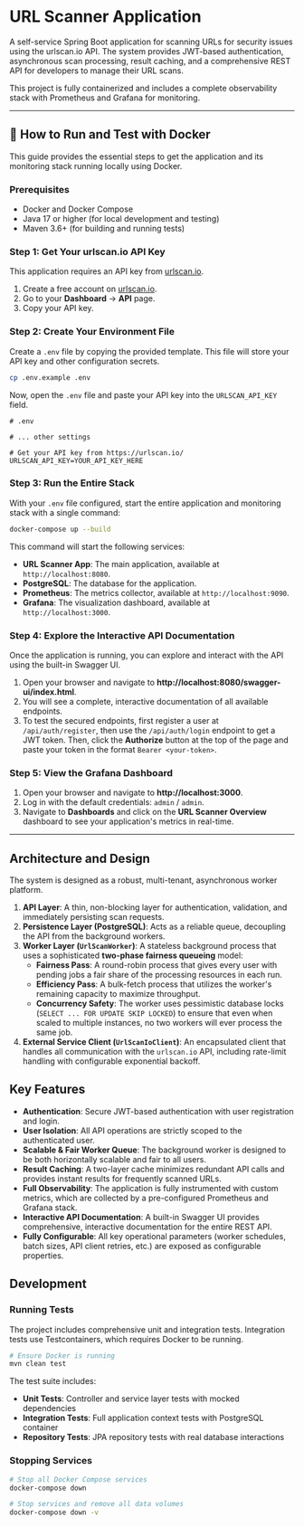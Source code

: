 # URL Scanner Application

A self-service Spring Boot application for scanning URLs for security issues using the urlscan.io API. The system provides JWT-based authentication, asynchronous scan processing, result caching, and a comprehensive REST API for developers to manage their URL scans.

This project is fully containerized and includes a complete observability stack with Prometheus and Grafana for monitoring.

---

## 🚀 How to Run and Test with Docker

This guide provides the essential steps to get the application and its monitoring stack running locally using Docker.

### Prerequisites

- Docker and Docker Compose
- Java 17 or higher (for local development and testing)
- Maven 3.6+ (for building and running tests)

### Step 1: Get Your urlscan.io API Key

This application requires an API key from [urlscan.io](https://urlscan.io/).

1.  Create a free account on [urlscan.io](https://urlscan.io/).
2.  Go to your **Dashboard** -> **API** page.
3.  Copy your API key.

### Step 2: Create Your Environment File

Create a `.env` file by copying the provided template. This file will store your API key and other configuration secrets.

```bash
cp .env.example .env
```

Now, open the `.env` file and paste your API key into the `URLSCAN_API_KEY` field.

```dotenv
# .env

# ... other settings

# Get your API key from https://urlscan.io/
URLSCAN_API_KEY=YOUR_API_KEY_HERE
```

### Step 3: Run the Entire Stack

With your `.env` file configured, start the entire application and monitoring stack with a single command:

```bash
docker-compose up --build
```

This command will start the following services:
- **URL Scanner App**: The main application, available at `http://localhost:8080`.
- **PostgreSQL**: The database for the application.
- **Prometheus**: The metrics collector, available at `http://localhost:9090`.
- **Grafana**: The visualization dashboard, available at `http://localhost:3000`.

### Step 4: Explore the Interactive API Documentation

Once the application is running, you can explore and interact with the API using the built-in Swagger UI.

1.  Open your browser and navigate to **http://localhost:8080/swagger-ui/index.html**.
2.  You will see a complete, interactive documentation of all available endpoints.
3.  To test the secured endpoints, first register a user at `/api/auth/register`, then use the `/api/auth/login` endpoint to get a JWT token. Then, click the **Authorize** button at the top of the page and paste your token in the format `Bearer <your-token>`.

### Step 5: View the Grafana Dashboard

1.  Open your browser and navigate to **http://localhost:3000**.
2.  Log in with the default credentials: `admin` / `admin`.
3.  Navigate to **Dashboards** and click on the **URL Scanner Overview** dashboard to see your application's metrics in real-time.

---

## Architecture and Design

The system is designed as a robust, multi-tenant, asynchronous worker platform.

1.  **API Layer**: A thin, non-blocking layer for authentication, validation, and immediately persisting scan requests.
2.  **Persistence Layer (PostgreSQL)**: Acts as a reliable queue, decoupling the API from the background workers.
3.  **Worker Layer (`UrlScanWorker`)**: A stateless background process that uses a sophisticated **two-phase fairness queueing** model:
    *   **Fairness Pass**: A round-robin process that gives every user with pending jobs a fair share of the processing resources in each run.
    *   **Efficiency Pass**: A bulk-fetch process that utilizes the worker's remaining capacity to maximize throughput.
    *   **Concurrency Safety**: The worker uses pessimistic database locks (`SELECT ... FOR UPDATE SKIP LOCKED`) to ensure that even when scaled to multiple instances, no two workers will ever process the same job.
4.  **External Service Client (`UrlScanIoClient`)**: An encapsulated client that handles all communication with the `urlscan.io` API, including rate-limit handling with configurable exponential backoff.

## Key Features

- **Authentication**: Secure JWT-based authentication with user registration and login.
- **User Isolation**: All API operations are strictly scoped to the authenticated user.
- **Scalable & Fair Worker Queue**: The background worker is designed to be both horizontally scalable and fair to all users.
- **Result Caching**: A two-layer cache minimizes redundant API calls and provides instant results for frequently scanned URLs.
- **Full Observability**: The application is fully instrumented with custom metrics, which are collected by a pre-configured Prometheus and Grafana stack.
- **Interactive API Documentation**: A built-in Swagger UI provides comprehensive, interactive documentation for the entire REST API.
- **Fully Configurable**: All key operational parameters (worker schedules, batch sizes, API client retries, etc.) are exposed as configurable properties.

## Development

### Running Tests

The project includes comprehensive unit and integration tests. Integration tests use Testcontainers, which requires Docker to be running.

```bash
# Ensure Docker is running
mvn clean test
```

The test suite includes:
- **Unit Tests**: Controller and service layer tests with mocked dependencies
- **Integration Tests**: Full application context tests with PostgreSQL container
- **Repository Tests**: JPA repository tests with real database interactions

### Stopping Services

```bash
# Stop all Docker Compose services
docker-compose down

# Stop services and remove all data volumes
docker-compose down -v
```
